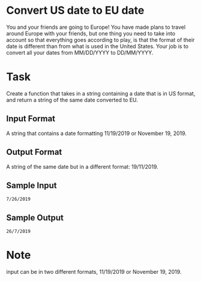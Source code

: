 # Convert US date to EU date
You and your friends are going to Europe! You have made plans to travel around Europe with your friends, but one thing you need to take into account so that everything goes according to play, is that the format of their date is different than from what is used in the United States. Your job is to convert all your dates from MM/DD/YYYY to DD/MM/YYYY.

# Task
Create a function that takes in a string containing a date that is in US format, and return a string of the same date converted to EU.

## Input Format
A string that contains a date formatting 11/19/2019 or November 19, 2019.

## Output Format
A string of the same date but in a different format: 19/11/2019.

## Sample Input
`7/26/2019`

## Sample Output
`26/7/2019`

# Note
 input can be in two different formats, 11/19/2019 or November 19, 2019.
